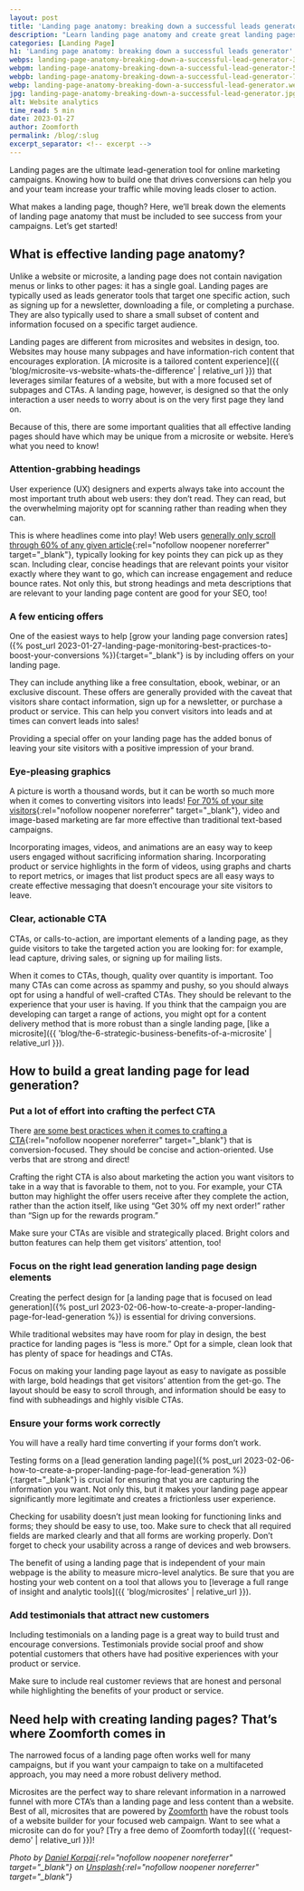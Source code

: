 ```yaml
---
layout: post
title: 'Landing page anatomy: breaking down a successful leads generator'
description: "Learn landing page anatomy and create great landing pages with Zoomforth with the right headings, offers, graphics, and CTAs."
categories: [Landing Page]
h1: 'Landing page anatomy: breaking down a successful leads generator'
webps: landing-page-anatomy-breaking-down-a-successful-lead-generator-376.webp
webpm: landing-page-anatomy-breaking-down-a-successful-lead-generator-564.webp
webpb: landing-page-anatomy-breaking-down-a-successful-lead-generator-744.webp
webp: landing-page-anatomy-breaking-down-a-successful-lead-generator.webp
jpg: landing-page-anatomy-breaking-down-a-successful-lead-generator.jpg
alt: Website analytics
time_read: 5 min
date: 2023-01-27
author: Zoomforth
permalink: /blog/:slug
excerpt_separator: <!-- excerpt -->
---
```

Landing pages are the ultimate lead-generation tool for online marketing campaigns. Knowing how to build one that drives conversions can help you and your team increase your traffic while moving leads closer to action.
<!-- excerpt -->

What makes a landing page, though? Here, we’ll break down the elements of landing page anatomy that must be included to see success from your campaigns. Let’s get started!

## What is effective landing page anatomy?

Unlike a website or microsite, a landing page does not contain navigation menus or links to other pages: it has a single goal. Landing pages are typically used as leads generator tools that target one specific action, such as signing up for a newsletter, downloading a file, or completing a purchase. They are also typically used to share a small subset of content and information focused on a specific target audience.

Landing pages are different from microsites and websites in design, too. Websites may house many subpages and have information-rich content that encourages exploration. [A microsite is a tailored content experience]({{ 'blog/microsite-vs-website-whats-the-difference' | relative_url }}) that leverages similar features of a website, but with a more focused set of subpages and CTAs. A landing page, however, is designed so that the only interaction a user needs to worry about is on the very first page they land on.

Because of this, there are some important qualities that all effective landing pages should have which may be unique from a microsite or website. Here’s what you need to know!

### Attention-grabbing headings

User experience (UX) designers and experts always take into account the most important truth about web users: they don’t read. They can read, but the overwhelming majority opt for scanning rather than reading when they can.

This is where headlines come into play! Web users [generally only scroll through 60% of any given article](https://uxmyths.com/post/647473628/myth-people-read-on-the-web){:rel="nofollow noopener noreferrer" target="_blank"}, typically looking for key points they can pick up as they scan. Including clear, concise headings that are relevant points your visitor exactly where they want to go, which can increase engagement and reduce bounce rates. Not only this, but strong headings and meta descriptions that are relevant to your landing page content are good for your SEO, too!

### A few enticing offers

One of the easiest ways to help [grow your landing page conversion rates]({% post_url 2023-01-27-landing-page-monitoring-best-practices-to-boost-your-conversions %}){:target="_blank"} is by including offers on your landing page.

They can include anything like a free consultation, ebook, webinar, or an exclusive discount. These offers are generally provided with the caveat that visitors share contact information, sign up for a newsletter, or purchase a product or service. This can help you convert visitors into leads and at times can convert leads into sales!

Providing a special offer on your landing page has the added bonus of leaving your site visitors with a positive impression of your brand.

### Eye-pleasing graphics

A picture is worth a thousand words, but it can be worth so much more when it comes to converting visitors into leads! [For 70% of your site visitors](https://www.retaildive.com/news/72-of-consumers-prefer-videos-to-text-marketing/524161/){:rel="nofollow noopener noreferrer" target="_blank"}, video and image-based marketing are far more effective than traditional text-based campaigns.

Incorporating images, videos, and animations are an easy way to keep users engaged without sacrificing information sharing. Incorporating product or service highlights in the form of videos, using graphs and charts to report metrics, or images that list product specs are all easy ways to create effective messaging that doesn’t encourage your site visitors to leave.

### Clear, actionable CTA

CTAs, or calls-to-action, are important elements of a landing page, as they guide visitors to take the targeted action you are looking for: for example, lead capture, driving sales, or signing up for mailing lists.

When it comes to CTAs, though, quality over quantity is important. Too many CTAs can come across as spammy and pushy, so you should always opt for using a handful of well-crafted CTAs. They should be relevant to the experience that your user is having. If you think that the campaign you are developing can target a range of actions, you might opt for a content delivery method that is more robust than a single landing page, [like a microsite]({{ 'blog/the-6-strategic-business-benefits-of-a-microsite' | relative_url }}).

## How to build a great landing page for lead generation?

### Put a lot of effort into crafting the perfect CTA

There [are some best practices when it comes to crafting a CTA](https://www.linkedin.com/pulse/20-calls-action-drive-engagement-james-g-beckwith){:rel="nofollow noopener noreferrer" target="_blank"} that is conversion-focused. They should be concise and action-oriented. Use verbs that are strong and direct!

Crafting the right CTA is also about marketing the action you want visitors to take in a way that is favorable to them, not to you. For example, your CTA button may highlight the offer users receive after they complete the action, rather than the action itself, like using “Get 30% off my next order!” rather than “Sign up for the rewards program.”

Make sure your CTAs are visible and strategically placed. Bright colors and button features can help them get visitors’ attention, too!

### Focus on the right lead generation landing page design elements

Creating the perfect design for [a landing page that is focused on lead generation]({% post_url 2023-02-06-how-to-create-a-proper-landing-page-for-lead-generation %}) is essential for driving conversions.

While traditional websites may have room for play in design, the best practice for landing pages is “less is more.” Opt for a simple, clean look that has plenty of space for headings and CTAs.

Focus on making your landing page layout as easy to navigate as possible with large, bold headings that get visitors’ attention from the get-go. The layout should be easy to scroll through, and information should be easy to find with subheadings and highly visible CTAs.

### Ensure your forms work correctly

You will have a really hard time converting if your forms don’t work.

Testing forms on a [lead generation landing page]({% post_url 2023-02-06-how-to-create-a-proper-landing-page-for-lead-generation %}){:target="_blank"} is crucial for ensuring that you are capturing the information you want. Not only this, but it makes your landing page appear significantly more legitimate and creates a frictionless user experience.

Checking for usability doesn’t just mean looking for functioning links and forms; they should be easy to use, too. Make sure to check that all required fields are marked clearly and that all forms are working properly. Don’t forget to check your usability across a range of devices and web browsers.

The benefit of using a landing page that is independent of your main webpage is the ability to measure micro-level analytics. Be sure that you are hosting your web content on a tool that allows you to [leverage a full range of insight and analytic tools]({{ 'blog/microsites' | relative_url }}).

### Add testimonials that attract new customers

Including testimonials on a landing page is a great way to build trust and encourage conversions. Testimonials provide social proof and show potential customers that others have had positive experiences with your product or service.

Make sure to include real customer reviews that are honest and personal while highlighting the benefits of your product or service.

## Need help with creating landing pages? That’s where Zoomforth comes in

The narrowed focus of a landing page often works well for many campaigns, but if you want your campaign to take on a multifaceted approach, you may need a more robust delivery method.

Microsites are the perfect way to share relevant information in a narrowed funnel with more CTA’s than a landing page and less content than a website.  Best of all, microsites that are powered by [Zoomforth]({{site.baseurl}}) have the robust tools of a website builder for your focused web campaign. Want to see what a microsite can do for you? [Try a free demo of Zoomforth today]({{ 'request-demo' | relative_url }})!

*Photo by [Daniel Korpai](https://unsplash.com/@danielkorpai?utm_source=unsplash&utm_medium=referral&utm_content=creditCopyText){:rel="nofollow noopener noreferrer" target="_blank"} on [Unsplash](https://unsplash.com/s/photos/sales?utm_source=unsplash&utm_medium=referral&utm_content=creditCopyText){:rel="nofollow noopener noreferrer" target="_blank"}*
